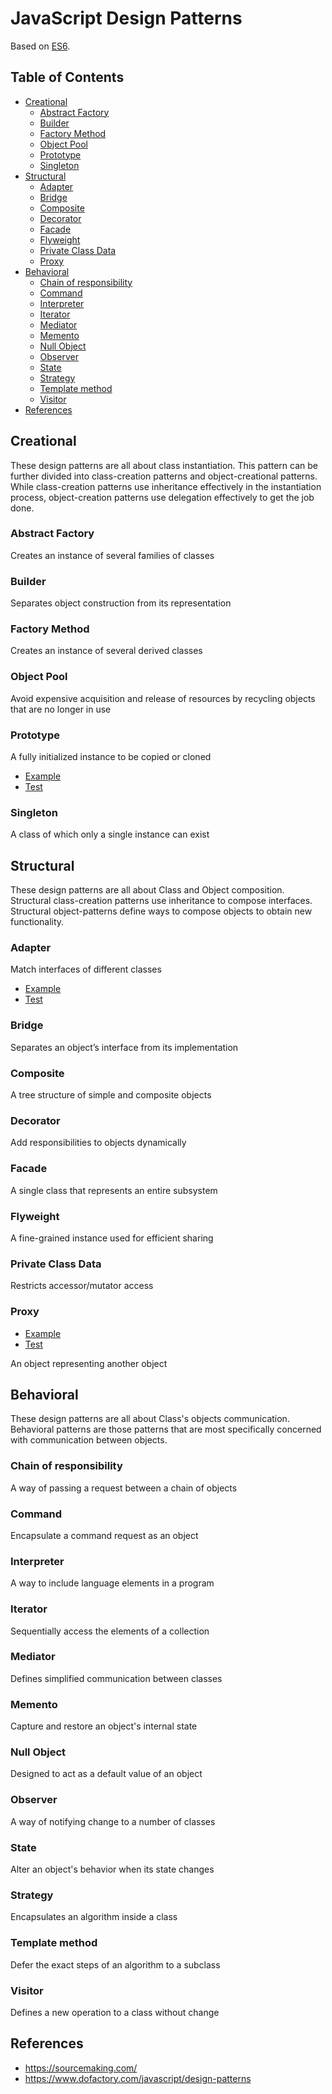 # JavaScript Design Patterns

Based on [ES6](http://es6-features.org).

## Table of Contents
- [Creational](#creational)
    - [Abstract Factory](#abstract-factory)
    - [Builder](#builder)
    - [Factory Method](#factory-method)
    - [Object Pool](#object-pool)
    - [Prototype](#prototype)
    - [Singleton](#singleton)
- [Structural](#structural)
    - [Adapter](#adapter)
    - [Bridge](#bridge)
    - [Composite](#composite)
    - [Decorator](#decorator)
    - [Facade](#facade)
    - [Flyweight](#flyweight)
    - [Private Class Data](#private-class-data)
    - [Proxy](#proxy)
- [Behavioral](#behavioral)
    - [Chain of responsibility](#chain-of-responsibility)
    - [Command](#command)
    - [Interpreter](#interpreter)
    - [Iterator](#iterator)
    - [Mediator](#mediator)
    - [Memento](#memento)
    - [Null Object](#null-object)
    - [Observer](#observer)
    - [State](#state)
    - [Strategy](#strategy)
    - [Template method](#template-method)
    - [Visitor](#visitor)
- [References](#references)

## Creational

These design patterns are all about class instantiation. This pattern can be further divided into class-creation patterns and object-creational patterns. While class-creation patterns use inheritance effectively in the instantiation process, object-creation patterns use delegation effectively to get the job done.

### Abstract Factory

Creates an instance of several families of classes

### Builder

Separates object construction from its representation

### Factory Method

Creates an instance of several derived classes

### Object Pool

Avoid expensive acquisition and release of resources by recycling objects that are no longer in use

### Prototype

A fully initialized instance to be copied or cloned

- [Example](src/creational/prototype.js)
- [Test](src/creational/__tests__/prototype.test.js)

### Singleton

A class of which only a single instance can exist

## Structural

These design patterns are all about Class and Object composition. Structural class-creation patterns use inheritance to compose interfaces. Structural object-patterns define ways to compose objects to obtain new functionality.

### Adapter

Match interfaces of different classes

- [Example](src/structural/adapter.js)
- [Test](src/structural/__tests__/adapter.test.js)

### Bridge

Separates an object’s interface from its implementation

### Composite

A tree structure of simple and composite objects

### Decorator

Add responsibilities to objects dynamically

### Facade

A single class that represents an entire subsystem

### Flyweight

A fine-grained instance used for efficient sharing

### Private Class Data

Restricts accessor/mutator access

### Proxy

- [Example](src/structural/proxy.js)
- [Test](src/structural/__tests__/proxy.test.js)

An object representing another object

## Behavioral

These design patterns are all about Class's objects communication. Behavioral patterns are those patterns that are most specifically concerned with communication between objects.

### Chain of responsibility

A way of passing a request between a chain of objects

### Command

Encapsulate a command request as an object

### Interpreter

A way to include language elements in a program

### Iterator

Sequentially access the elements of a collection

### Mediator

Defines simplified communication between classes

### Memento

Capture and restore an object's internal state

### Null Object

Designed to act as a default value of an object

### Observer

A way of notifying change to a number of classes

### State

Alter an object's behavior when its state changes

### Strategy

Encapsulates an algorithm inside a class

### Template method

Defer the exact steps of an algorithm to a subclass

### Visitor

Defines a new operation to a class without change

## References

- https://sourcemaking.com/
- https://www.dofactory.com/javascript/design-patterns
